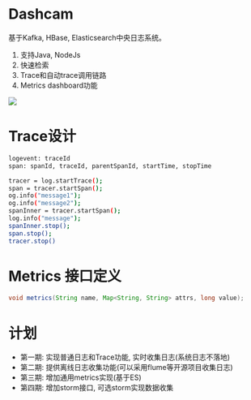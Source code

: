 # Dashcam
基于Kafka, HBase, Elasticsearch中央日志系统。

1. 支持Java, NodeJs
2. 快速检索
3. Trace和自动trace调用链路
4. Metrics dashboard功能


![](https://github.com/acupple/dashcam/blob/master/Arch.jpg)

# Trace设计

```bash
logevent: traceId
span: spanId, traceId, parentSpanId, startTime, stopTime

tracer = log.startTrace();
span = tracer.startSpan();
og.info("message1");
og.info("message2");
spanInner = tracer.startSpan();
log.info("message");
spanInner.stop();
span.stop();
tracer.stop()
```
# Metrics 接口定义
```java
void metrics(String name, Map<String, String> attrs, long value);
```

# 计划
* 第一期: 实现普通日志和Trace功能, 实时收集日志(系统日志不落地)
* 第二期: 提供离线日志收集功能(可以采用flume等开源项目收集日志)
* 第三期: 增加通用metrics实现(基于ES)
* 第四期: 增加storm接口, 可选storm实现数据收集
